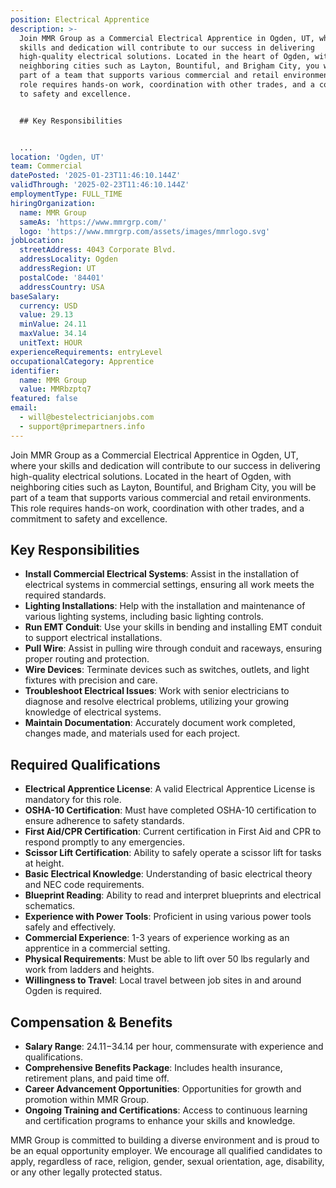 ```yaml
---
position: Electrical Apprentice
description: >-
  Join MMR Group as a Commercial Electrical Apprentice in Ogden, UT, where your
  skills and dedication will contribute to our success in delivering
  high-quality electrical solutions. Located in the heart of Ogden, with
  neighboring cities such as Layton, Bountiful, and Brigham City, you will be
  part of a team that supports various commercial and retail environments. This
  role requires hands-on work, coordination with other trades, and a commitment
  to safety and excellence.


  ## Key Responsibilities


  ...
location: 'Ogden, UT'
team: Commercial
datePosted: '2025-01-23T11:46:10.144Z'
validThrough: '2025-02-23T11:46:10.144Z'
employmentType: FULL_TIME
hiringOrganization:
  name: MMR Group
  sameAs: 'https://www.mmrgrp.com/'
  logo: 'https://www.mmrgrp.com/assets/images/mmrlogo.svg'
jobLocation:
  streetAddress: 4043 Corporate Blvd.
  addressLocality: Ogden
  addressRegion: UT
  postalCode: '84401'
  addressCountry: USA
baseSalary:
  currency: USD
  value: 29.13
  minValue: 24.11
  maxValue: 34.14
  unitText: HOUR
experienceRequirements: entryLevel
occupationalCategory: Apprentice
identifier:
  name: MMR Group
  value: MMRbzptq7
featured: false
email:
  - will@bestelectricianjobs.com
  - support@primepartners.info
---
```




Join MMR Group as a Commercial Electrical Apprentice in Ogden, UT, where your skills and dedication will contribute to our success in delivering high-quality electrical solutions. Located in the heart of Ogden, with neighboring cities such as Layton, Bountiful, and Brigham City, you will be part of a team that supports various commercial and retail environments. This role requires hands-on work, coordination with other trades, and a commitment to safety and excellence.

## Key Responsibilities

- **Install Commercial Electrical Systems**: Assist in the installation of electrical systems in commercial settings, ensuring all work meets the required standards.
- **Lighting Installations**: Help with the installation and maintenance of various lighting systems, including basic lighting controls.
- **Run EMT Conduit**: Use your skills in bending and installing EMT conduit to support electrical installations.
- **Pull Wire**: Assist in pulling wire through conduit and raceways, ensuring proper routing and protection.
- **Wire Devices**: Terminate devices such as switches, outlets, and light fixtures with precision and care.
- **Troubleshoot Electrical Issues**: Work with senior electricians to diagnose and resolve electrical problems, utilizing your growing knowledge of electrical systems.
- **Maintain Documentation**: Accurately document work completed, changes made, and materials used for each project.

## Required Qualifications

- **Electrical Apprentice License**: A valid Electrical Apprentice License is mandatory for this role.
- **OSHA-10 Certification**: Must have completed OSHA-10 certification to ensure adherence to safety standards.
- **First Aid/CPR Certification**: Current certification in First Aid and CPR to respond promptly to any emergencies.
- **Scissor Lift Certification**: Ability to safely operate a scissor lift for tasks at height.
- **Basic Electrical Knowledge**: Understanding of basic electrical theory and NEC code requirements.
- **Blueprint Reading**: Ability to read and interpret blueprints and electrical schematics.
- **Experience with Power Tools**: Proficient in using various power tools safely and effectively.
- **Commercial Experience**: 1-3 years of experience working as an apprentice in a commercial setting.
- **Physical Requirements**: Must be able to lift over 50 lbs regularly and work from ladders and heights.
- **Willingness to Travel**: Local travel between job sites in and around Ogden is required.

## Compensation & Benefits

- **Salary Range**: $24.11-$34.14 per hour, commensurate with experience and qualifications.
- **Comprehensive Benefits Package**: Includes health insurance, retirement plans, and paid time off.
- **Career Advancement Opportunities**: Opportunities for growth and promotion within MMR Group.
- **Ongoing Training and Certifications**: Access to continuous learning and certification programs to enhance your skills and knowledge.

MMR Group is committed to building a diverse environment and is proud to be an equal opportunity employer. We encourage all qualified candidates to apply, regardless of race, religion, gender, sexual orientation, age, disability, or any other legally protected status.
